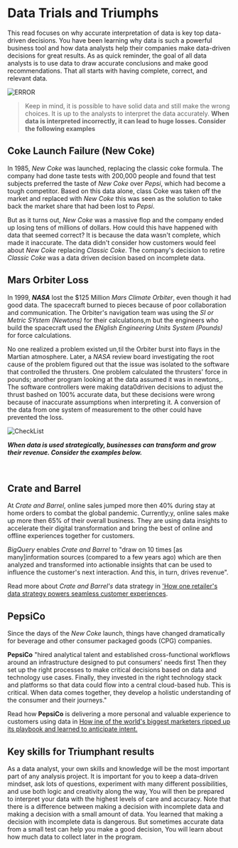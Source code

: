 # Data Trials and Triumphs

This read focuses on why accurate interpretation of data is key top data-driven decisions. You have been learning why data is such a powerful business tool and how data analysts help their companies make data-driven decisions for great results. As as quick reminder, the goal of all data analysts is to use data to draw accurate conclusions and make good recommendations. That all starts with having complete, correct, and relevant data.

![ERROR](https://d3c33hcgiwev3.cloudfront.net/imageAssetProxy.v1/dSanD_uJQ2Cmpw_7iUNg4A_dbcb87a6ef014d17bd8d60b558127061_Screen-Shot-2020-12-09-at-1.17.29-PM.png?expiry=1632268800000&hmac=pDDNi4NDNwLOWIzCC4cyurpOIeFhF1JBGZs4-JS1MQA)

> Keep in mind, it is possible to have solid data and still make the wrong choices. It is up to the analysts to interpret the data accurately. **When data is interpreted incorrectly, it can lead to huge losses. Consider the following examples**

## Coke Launch Failure (New Coke)

In 1985, _New Coke_ was launched, replacing the classic coke formula. The company had done taste tests with 200,000 people and found that test subjects preferred the taste of _New Coke_ over _Pepsi_, which had become a tough competitor. Based on this data alone, class Coke was taken off the market and replaced with _New Coke_ this was seen as the solution to take back the market share that had been lost to _Pepsi_.

But as it turns out, _New Coke_ was a massive flop and the company ended up losing tens of millions of dollars. How could this have happened with data that seemed correct? It is because the data wasn't complete, which made it inaccurate. The data didn't consider how customers would feel about _New Coke_ replacing _Classic Coke_. The company's decision to retire _Classic Coke_ was a data driven decision based on incomplete data.

## Mars Orbiter Loss

In 1999, **_NASA_** lost the $125 Million _Mars Climate Orbiter_, even though it had good data. The spacecraft burned to pieces because of poor collaboration and communication. The Orbiter's navigation team was using the _SI or Metric SYstem (Newtons)_ for their calculations,m but the engineers who build the spacecraft used the _ENglish Engineering Units System (Pounds)_ for force calculations.

No one realized a problem existed un,til the Orbiter burst into flays in the Martian atmosphere. Later, a _NASA_ review board investigating the root cause of the problem figured out that the issue was isolated to the software that controlled the thrusters. One problem calculated the thrusters' force in pounds; another program looking at the data assumed it was in newtons,. The software controllers were making data0driven decisions to adjust the thrust bashed on 100% accurate data, but these decisions were wrong because of inaccurate assumptions when interpreting it. A conversion of the data from one system of measurement to the other could have prevented the loss.

![CheckList](https://d3c33hcgiwev3.cloudfront.net/imageAssetProxy.v1/cJScJkVlSEqUnCZFZXhKrA_e8b9f152951e4f6c93b33dde03b55635_Screen-Shot-2020-12-09-at-1.20.04-PM.png?expiry=1632268800000&hmac=bEwgo2ACI3l0FBDttlW5dxmFB4TWw_YCVi9Onr1eK0M)

**_When data is used strategically, businesses can transform and grow their revenue. Consider the examples below._**

<br>

## Crate and Barrel

At _Crate and Barrel_, online sales jumped more then 40% during stay at home orders to combat the global pandemic. Currently;y, online sales make up more then 65% of their overall business. They are using data insights to accelerate their digital transformation and bring the best of online and offline experiences together for customers.

_BigQuery_ enables _Crate and Barrel_ to "draw on 10 times [as many]information sources (compared to a few years ago) which are then analyzed and transformed into actionable insights that can be used to influence the customer's next interaction. And this, in turn, drives revenue".

Read more about _Crate and Barrel's_ data strategy in ['How one retailer's data strategy powers seamless customer experiences](https://www.thinkwithgoogle.com/future-of-marketing/digital-transformation/crate-and-barrel-digital-customer-experiences/).

## PepsiCo

Since the days of the _New Coke_ launch, things have changed dramatically for beverage and other consumer packaged goods (CPG) companies.

**PepsiCo** "hired analytical talent and established cross-functional workflows around an infrastructure designed to put consumers' needs first Then they set up the right processes to make critical decisions based on data and technology use cases. Finally, they invested in the right technology stack and platforms so that data could flow into a central cloud-based hub. This is critical. When data comes together, they develop a holistic understanding of the consumer and their journeys."

Read how **PepsiCo** is delivering a more personal and valuable experience to customers using data in [How ine of the world's biggest marketers ripped up its playbook and learned to anticipate intent.](https://www.thinkwithgoogle.com/marketing-strategies/data-and-measurement/pepsi-digital-transformation/)

## Key skills for Triumphant results

As a data analyst, your own skills and knowledge will be the most important part of any analysis project. It is important for you to keep a data-driven mindset, ask lots of questions, experiment with many different possibilities, and use both logic and creativity along the way, You will then be prepared to interpret your data with the highest levels of care and accuracy. Note that there is a difference between making a decision with incomplete data and making a decision with a small amount of data. You learned that making a decision with incomplete data is dangerous. But sometimes accurate data from a small test can help you make a good decision, You will learn about how much data to collect later in the program.

